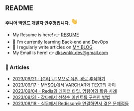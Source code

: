 
## README

#### 주니어 백엔드 개발자 안주형입니다. <img src="https://raw.githubusercontent.com/ABSphreak/ABSphreak/master/gifs/Hi.gif" width="22">
- My Resume is here! 👉 [RESUME](https://dkswnkk.notion.site/fdffe98cbe714c818dc1b009cca9b5ed?pvs=4)
- 🌱 I'm currently learning Back-end and DevOps
- 📝 I regularly write articles on [MY BLOG](https://dkswnkk.tistory.com/)
- My Email is here! 👉  dkswnkk.dev@gmail.com

### 📖 Articles

- [2023/09/21 - [GA] UTM으로 유입 경로 추적하기](https://dkswnkk.tistory.com/715) <br/>
- [2023/09/17 - MYSQL에서 VARCHAR와 TEXT의 차이](https://dkswnkk.tistory.com/714) <br/>
- [2023/09/04 - Redis의 데이터 타입, 명령어와 활용 사례](https://dkswnkk.tistory.com/713) <br/>
- [2023/08/31 - 잡다에서 선착순 이벤트를 구현한 방법](https://dkswnkk.tistory.com/712) <br/>
- [2023/08/18 - 실무에서 Redisson을 연결하면서 겪은 문제점들](https://dkswnkk.tistory.com/711) <br/>
